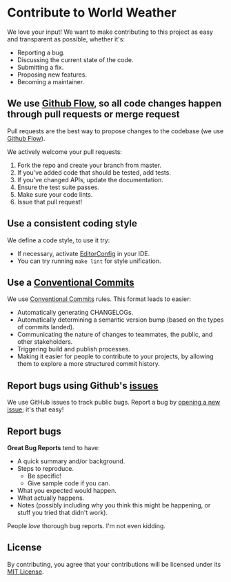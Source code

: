# Contribute to World Weather

We love your input! We want to make contributing to this project as easy and transparent as possible, whether it's:

- Reporting a bug.
- Discussing the current state of the code.
- Submitting a fix.
- Proposing new features.
- Becoming a maintainer.

## We use [Github Flow](https://guides.github.com/introduction/flow/index.html), so all code changes happen through pull requests or merge request

Pull requests are the best way to propose changes to the codebase (we use [Github Flow](https://guides.github.com/introduction/flow/index.html)).

We actively welcome your pull requests:

1. Fork the repo and create your branch from master.
2. If you've added code that should be tested, add tests.
3. If you've changed APIs, update the documentation.
4. Ensure the test suite passes.
5. Make sure your code lints.
6. Issue that pull request!

## Use a consistent coding style

We define a code style, to use it try:

- If necessary, activate [EditorConfig](https://editorconfig.org/) in your IDE.
- You can try running `make lint` for style unification.

## Use a [Conventional Commits](https://www.conventionalcommits.org/en/v1.0.0/)

We use [Conventional Commits](https://www.conventionalcommits.org/en/v1.0.0/) rules. This format leads to easier:

- Automatically generating CHANGELOGs.
- Automatically determining a semantic version bump (based on the types of commits landed).
- Communicating the nature of changes to teammates, the public, and other stakeholders.
- Triggering build and publish processes.
- Making it easier for people to contribute to your projects, by allowing them to explore a more structured commit history.

## Report bugs using Github's [issues](https://github.com/YasminTeles/world-weather/issues)

We use GitHub issues to track public bugs. Report a bug by [opening a new issue](https://github.com/YasminTeles/world-weather/issues/new); it's that easy!

## Report bugs

**Great Bug Reports** tend to have:

- A quick summary and/or background.
- Steps to reproduce.
  - Be specific!
  - Give sample code if you can.
- What you expected would happen.
- What actually happens.
- Notes (possibly including why you think this might be happening, or stuff you tried that didn't work).

People *love* thorough bug reports. I'm not even kidding.

## License

By contributing, you agree that your contributions will be licensed under its [MIT License](LICENSE).
